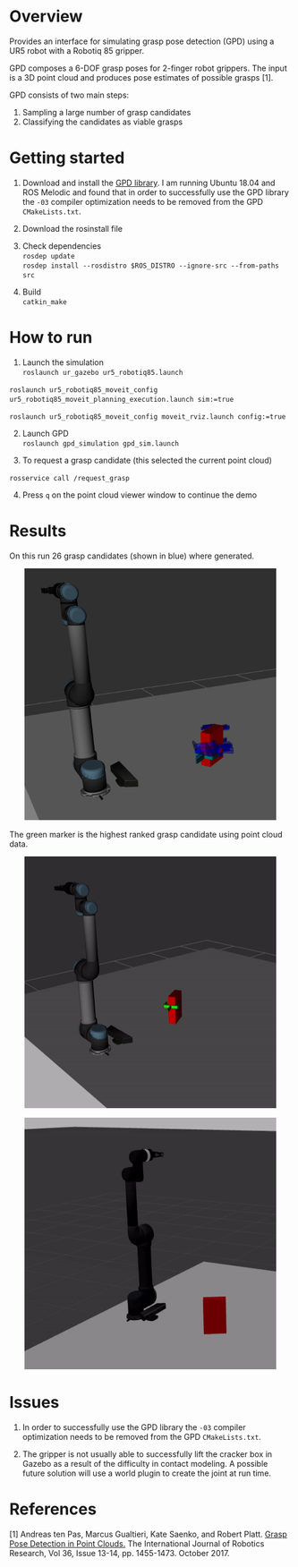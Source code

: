 
# Overview
Provides an interface for simulating grasp pose detection (GPD) using a UR5 robot
with a Robotiq 85 gripper.

GPD composes a 6-DOF grasp poses for 2-finger robot grippers. The input is a 3D point cloud and produces pose estimates of possible grasps [1].

GPD consists of two main steps: </br>
1) Sampling a large number of grasp candidates </br>
2) Classifying the candidates as viable grasps

# Getting started
1) Download and install the [GPD library](https://github.com/atenpas/gpd). I am running Ubuntu 18.04 and ROS Melodic and found that in order to successfully use the GPD library the `-03` compiler optimization needs to be removed from the GPD `CMakeLists.txt`.


2) Download the rosinstall file

3) Check dependencies </br>
`rosdep update` </br>
`rosdep install --rosdistro $ROS_DISTRO --ignore-src --from-paths src`

4) Build </br>
`catkin_make`

# How to run

1) Launch the simulation </br>
`roslaunch ur_gazebo ur5_robotiq85.launch` </br>

`roslaunch ur5_robotiq85_moveit_config ur5_robotiq85_moveit_planning_execution.launch sim:=true` </br>

`roslaunch ur5_robotiq85_moveit_config moveit_rviz.launch config:=true`

2) Launch GPD </br>
`roslaunch gpd_simulation gpd_sim.launch`

3) To request a grasp candidate (this selected the current point cloud) </br>

`rosservice call /request_grasp`

4) Press `q` on the point cloud viewer window to continue the demo


# Results

On this run 26 grasp candidates (shown in blue) where generated.

<p align="center">
  <img src="media/gpdcandidates.jpg" width="450" height="450"/>
</p>


The green marker is the highest ranked grasp candidate using point cloud data.

<p align="center">
  <img src="media/gpdur5rviz.gif" width="450" height="450"/>
</p>

<p align="center">
  <img src="media/gpdur5gazebo.gif" width="450" height="450"/>
</p>



# Issues
1) In order to successfully use the GPD library the `-03` compiler optimization needs to be removed from the GPD `CMakeLists.txt`.

2) The gripper is not usually able to successfully lift the cracker box in Gazebo as a result of the difficulty in contact modeling. A possible future solution will use a world plugin to create the joint at run time.

# References
[1] Andreas ten Pas, Marcus Gualtieri, Kate Saenko, and Robert Platt. [Grasp Pose Detection in Point Clouds.](https://arxiv.org/abs/1706.09911) The International Journal of Robotics Research, Vol 36, Issue 13-14, pp. 1455-1473. October 2017.

